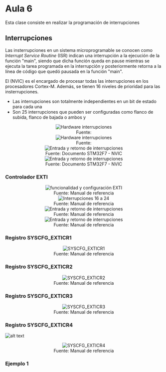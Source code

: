 <h1>Aula 6</h1>

Esta clase consiste en realizar la programación de interrupciones

<h2>Interrupciones</h2>

Las insterrupciones en un sistema microprogramable se conocen como <i>Interrupt Service Routine</i> (ISR) indican una interrupción a la ejecución de la función "main", siendo que dicha función queda en pause mientras se ejecuta la tarea programada en la interrupción y posteriormente retorna a la línea de código que quedó pausada en la función "main".

El (NVIC) es el encargado de procesar todas las interrupciones en los procesadores Cortex-M. Además, se tienen 16 niveles de prioridad para las insterrupciones. 

- Las interrupciones son totalmente independientes en un bit de estado para cada una
- Son 25 interrupciones que pueden ser configuradas como flanco de subida, flanco de bajada o ambos y 


<div align="center">
<img src="image.png" alt="Hardware interrupciones"/>
<br>
<figcaption>Fuente: </figcaption>
</div>


<div align="center">
<img src="image-1.png" alt="Hardware interrupciones"/>
<br>
<figcaption>Fuente: </figcaption>
</div>

<div align="center">
<img src="image-2.png" alt="Entrada y retorno de interrupciones"/>
<br>
<figcaption>Fuente: Documento STM32F7 - NVIC</figcaption>
</div>

<div align="center">
<img src="image-3.png" alt="Entrada y retorno de interrupciones"/>
<br>
<figcaption>Fuente: Documento STM32F7 - NVIC</figcaption>
</div>

<h3>Controlador EXTI</h3>

<div align="center">
<img src="image-6.png" alt="funcionalidad y configuración EXTI"/>
<br>
<figcaption>Fuente: Manual de referencia</figcaption>
</div>

<div align="center">
<img src="image-7.png" alt="Interrupciones 16 a 24"/>
<br>
<figcaption>Fuente: Manual de referencia</figcaption>
</div>

<div align="center">
<img src="image-4.png" alt="Entrada y retorno de interrupciones"/>
<br>
<figcaption>Fuente: Manual de referencia</figcaption>
</div>

<div align="center">
<img src="image-5.png" alt="Entrada y retorno de interrupciones"/>
<br>
<figcaption>Fuente: Manual de referencia</figcaption>
</div>

<h3>Registro SYSCFG_EXTICR1</h3>

<div align="center">
<img src="image-8.png" alt="SYSCFG_EXTICR1"/>
<br>
<figcaption>Fuente: Manual de referencia</figcaption>
</div>

<h3>Registro SYSCFG_EXTICR2</h3>

<div align="center">
<img src="image-9.png" alt="SYSCFG_EXTICR2"/>
<br>
<figcaption>Fuente: Manual de referencia</figcaption>
</div>

<h3>Registro SYSCFG_EXTICR3</h3>

<div align="center">
<img src="image-10.png" alt="SYSCFG_EXTICR3"/>
<br>
<figcaption>Fuente: Manual de referencia</figcaption>
</div>

<h3>Registro SYSCFG_EXTICR4</h3>

![alt text](image-11.png)
<div align="center">
<img src="image-11.png" alt="SYSCFG_EXTICR4"/>
<br>
<figcaption>Fuente: Manual de referencia</figcaption>
</div>

<h3>Ejemplo 1</h3>

```cpp

```


